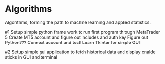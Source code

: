 # Algorithms
Algorithms, forming the path to machine learning and applied statistics.

#1 Setup simple python frame work to run first program through MetaTrader 5
    Create MT5 account and figure out includes and auth key
    Figure out Python???
    Connect account and test!
    Learn Tkinter for simple GUI 

#2 Setup simple gui application to fetch historical data and display cnalde sticks in GUI and terminal

